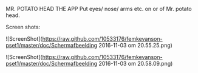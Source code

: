 MR. POTATO HEAD THE APP 
<break>
Put eyes/ nose/ arms etc. on or of Mr. potato head. 

Screen shots: 

![ScreenShot](https://raw.github.com/10533176/femkevanson-pset1/master/doc/Schermafbeelding 2016-11-03 om 20.55.25.png)


![ScreenShot](https://raw.github.com/10533176/femkevanson-pset1/master/doc/Schermafbeelding 2016-11-03 om 20.58.09.png)
